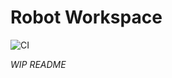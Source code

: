 # Robot Workspace
![CI](https://github.com/MihirMK17/navlearn/actions/workflows/ci.yml/badge.svg)

_WIP README_

